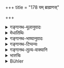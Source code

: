 +++
title = "178 यम् ब्राह्मणस्"

+++

<details><summary>गङ्गानथ-मूलानुवादः</summary>

If a Brāhmaṇa, through lust, begets a son on a Śūdra woman, he is as a corpse, even though living, and hence called the ‘living corpse.’—(178)
</details>

<details><summary>मेधातिथिः</summary>

**कामाद्** इत्य् अनुवादः "कामतस् तु प्रवृत्तानाम्" (म्ध् ३.१२) इत्य् अस्य । **पारयन्** पिण्डदानादिना उपकुर्वन्न् अपि **शव**तुल्यः, अनुपकारकः, असंपूर्णोपकारकत्वात् ॥ ९.१७८ ॥
</details>

<details><summary>गङ्गानथ-भाष्यानुवादः</summary>

**(verses 9.173-178)  
**

\[The Bhāṣya on these verses is not available in any of the manuscripts.\]
</details>

<details><summary>गङ्गानथ-टिप्पन्यः</summary>

“The designation ‘a corpse’ indicates that his father derives imperfect
benefits from his offerings (Kullūka, Nārāyaṇa and Rāghavānanda),—or
that he is blameable (Rāghavānanda).”—Buhler.

This verse is quoted in *Parāśaramādhava*, (Prāyaścitta, p. 38);—in
*Vivādaratnākara* (p. 574), which adds the following notes:—‘*Pārayan*,’
conferring some benefits upon the man whom he regards as his father,—he
is called ‘*śava*’ ‘corpse,’ because of his being capable of conferring
very little benefit upon his father;—in *Vyavahāra-Bālambhaṭṭī*, (pp.
552 and 688);—in *Nṛsiṃhaprasāda* (Vyavahāra 38a);—in *Vīramitrodaya*
(Vyavahāra 189b)—and by Jīmūtavāhana (*Dāyabhāga*, p. 220), which says
that this refers to the son of a Śūdra woman who is *not a married
wife*.
</details>

<details><summary>गङ्गानथ-तुल्य-वाक्यानि</summary>

*Baudhāyana* (2.3.30).—‘He who is begotten, through lust, by a man of
the first twice-born caste on a Śūdra woman, is the *Pāraśava* son.’

*Vaśiṣṭha* (17.38).—‘They declare that the son of a woman of the Śūdra
caste is the sixth (among those who are kinsmen, not heirs.)’

*Viṣṇu* (15.27).—‘The son born of a non-descript woman,
*Yatra-kvacana-utpādita*, is the twelfth.’

*Arthaśāstra* (p. 42).—‘The son of a Brāhmaṇa father (and Śūdra mother)
is the *Niṣāda* or the *Pāraśava*.’
</details>

<details><summary>भारुचिः</summary>

यः शौद्र इति प्राग् अभिहितः । **यं ब्राह्मण** इति क्षत्रियवैश्ययोर् अपि प्रदर्शनार्थम् । तथा च पारशवग्रहणवान् स **पारयन्न् एव** जीवन्न् एव **शवः** । पुरुषार्थप्रयोजनविशिष्टकर्मणानभिसंबन्धित्वात् तस्य **पारशवः स्मृतः** ॥ ९.१७८ ॥
</details>

<details><summary>Bühler</summary>

178	The son whom a Brahmana begets through lust on a Sudra female is, (though) alive (parayan), a corpse (sava), and hence called a Parasava (a living corpse).
</details>
